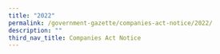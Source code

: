 ```yaml
---
title: "2022"
permalink: /government-gazette/companies-act-notice/2022/
description: ""
third_nav_title: Companies Act Notice
---
```

